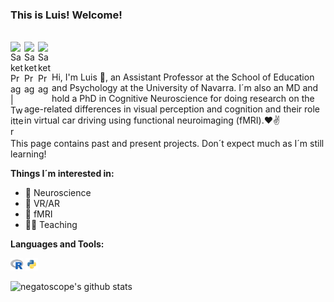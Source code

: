 ### This is Luis! Welcome!

<br/>


<a href="https://twitter.com/negatoscope">
<img align="left" alt="Saket Prag | Twitter" width="22px" src="https://cdn.jsdelivr.net/npm/simple-icons@v3/icons/twitter.svg" />
</a>
<a href="https://www.linkedin.com/in/luiseudave/">
<img align="left" alt="Saket Prag" width="22px" src="https://cdn.jsdelivr.net/npm/simple-icons@v3/icons/linkedin.svg" />
</a>
<a href="https://www.instagram.com/luiseudave/">
<img align="left" alt="Saket Prag" width="22px" src="https://cdn.jsdelivr.net/npm/simple-icons@v3/icons/instagram.svg" />
</a>
<br />

<br />

Hi, I'm Luis 🙌, an Assistant Professor at the School of Education and Psychology at the University of Navarra. I´m also an MD and hold a PhD in Cognitive Neuroscience for doing research on the age-related differences in visual perception and cognition and their role in virtual car driving using functional neuroimaging (fMRI).❤✌

This page contains past and present projects. Don´t expect much as I´m still learning!

**Things I´m interested in:**

- 🧠 Neuroscience
- 🎴 VR/AR
- 🧲 fMRI
- 👨‍🏫 Teaching

**Languages and Tools:**

<code><img height="20" src="https://raw.githubusercontent.com/github/explore/80688e429a7d4ef2fca1e82350fe8e3517d3494d/topics/r/r.png"></code>
<code><img height="20" src="https://raw.githubusercontent.com/github/explore/80688e429a7d4ef2fca1e82350fe8e3517d3494d/topics/python/python.png"></code>

![negatoscope's github stats](https://github-readme-stats.vercel.app/api?username=negatoscope&show_icons=true&hide_border=true)
